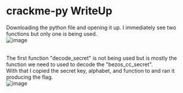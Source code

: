 # crackme-py WriteUp

Downloading the python file and opening it up. I immediately see two functions but only one is being used.</br>
![image](https://github.com/ShadowBringer007/CTF_Repository/assets/47370367/4a3fe638-acda-4a7a-94d0-d4cfda8bc851)</br>
</br>

The first function "decode_secret" is not being used but is mostly the function we need to used to decode the "bezos_cc_secret".</br>
With that I copied the secret key, alphabet, and function to and ran it producing the flag.</br>
![image](https://github.com/ShadowBringer007/CTF_Repository/assets/47370367/f8b1358d-2cc5-4e7c-bb74-1c920d49b0f9)
